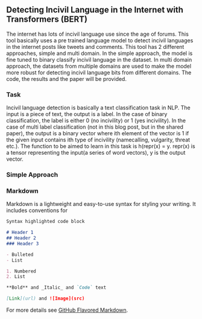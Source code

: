 ## Detecting Incivil Language in the Internet with Transformers (BERT)

The internet has lots of incivil language use since the age of forums. This tool basically uses a pre trained language model to detect incivil languages in the internet posts like tweets and comments. This tool has 2 different approaches, simple and multi domain. In the simple approach, the model is fine tuned to binary classify incivil language in the dataset. In multi domain approach, the datasets from multiple domains are used to make the model more robust for detecting incivil language bits from different domains. The code, the results and the paper will be provided.

### Task

Incivil language detection is basically a text classification task in NLP. The input is a piece of text, the output is a label. In the case of binary classification, the label is either 0 (no incivility) or 1 (yes incivility). In the case of multi label classification (not in this blog post, but in the shared paper), the output is a binary vector where ith element of the vector is 1 if the given input contains ith type of incivility (namecalling, vulgarity, threat etc.). The function to be aimed to learn in this task is h(repr(x) = y. repr(x) is a tensor representing the input(a series of word vectors), y is the output vector. 

### Simple Approach

### Markdown

Markdown is a lightweight and easy-to-use syntax for styling your writing. It includes conventions for

```markdown
Syntax highlighted code block

# Header 1
## Header 2
### Header 3

- Bulleted
- List

1. Numbered
2. List

**Bold** and _Italic_ and `Code` text

[Link](url) and ![Image](src)
```

For more details see [GitHub Flavored Markdown](https://guides.github.com/features/mastering-markdown/).

